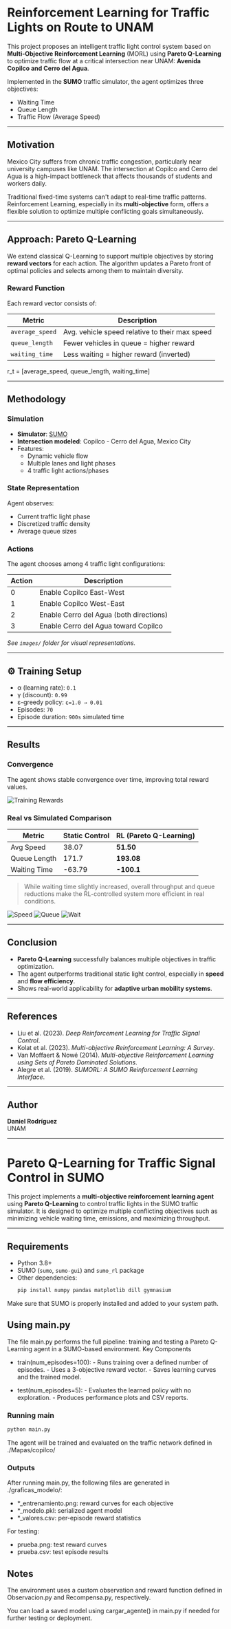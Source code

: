 # Reinforcement Learning for Traffic Lights on Route to UNAM

This project proposes an intelligent traffic light control system based on **Multi-Objective Reinforcement Learning** (MORL) using **Pareto Q-Learning** to optimize traffic flow at a critical intersection near UNAM: **Avenida Copilco and Cerro del Agua**.

Implemented in the **SUMO** traffic simulator, the agent optimizes three objectives:

- Waiting Time  
- Queue Length  
- Traffic Flow (Average Speed)

---

## Motivation

Mexico City suffers from chronic traffic congestion, particularly near university campuses like UNAM. The intersection at Copilco and Cerro del Agua is a high-impact bottleneck that affects thousands of students and workers daily.

Traditional fixed-time systems can't adapt to real-time traffic patterns. Reinforcement Learning, especially in its **multi-objective** form, offers a flexible solution to optimize multiple conflicting goals simultaneously.

---

## Approach: Pareto Q-Learning

We extend classical Q-Learning to support multiple objectives by storing **reward vectors** for each action. The algorithm updates a Pareto front of optimal policies and selects among them to maintain diversity.

### Reward Function

Each reward vector consists of:

| Metric           | Description |
|------------------|-------------|
| `average_speed`  | Avg. vehicle speed relative to their max speed |
| `queue_length`   | Fewer vehicles in queue = higher reward |
| `waiting_time`   | Less waiting = higher reward (inverted) |

r_t = [average_speed, queue_length, waiting_time]


---

## Methodology

### Simulation

- **Simulator**: [SUMO](https://www.eclipse.org/sumo/)
- **Intersection modeled**: Copilco - Cerro del Agua, Mexico City
- Features:
  - Dynamic vehicle flow
  - Multiple lanes and light phases
  - 4 traffic light actions/phases

### State Representation

Agent observes:
- Current traffic light phase
- Discretized traffic density
- Average queue sizes

### Actions

The agent chooses among 4 traffic light configurations:

| Action | Description |
|--------|-------------|
| 0 | Enable Copilco East-West |
| 1 | Enable Copilco West-East |
| 2 | Enable Cerro del Agua (both directions) |
| 3 | Enable Cerro del Agua toward Copilco |

*See `images/` folder for visual representations.*

---

## ⚙️ Training Setup

- α (learning rate): `0.1`  
- γ (discount): `0.99`  
- ε-greedy policy: `ε=1.0 → 0.01`  
- Episodes: `70`  
- Episode duration: `900s` simulated time

---

## Results

### Convergence

The agent shows stable convergence over time, improving total reward values.

![Training Rewards](images/71_entrenamiento.png)

### Real vs Simulated Comparison

| Metric           | Static Control | RL (Pareto Q-Learning) |
|------------------|----------------|-------------------------|
| Avg Speed        | 38.07          | **51.50**               |
| Queue Length     | 171.7          | **193.08**              |
| Waiting Time     | -63.79         | **-100.1**              |

> While waiting time slightly increased, overall throughput and queue reductions make the RL-controlled system more efficient in real conditions.

![Speed](images/reward1vsstatic.png)
![Queue](images/reward2vsstatic.png)
![Wait](images/reward3vsstatic.png)

---

## Conclusion

- **Pareto Q-Learning** successfully balances multiple objectives in traffic optimization.
- The agent outperforms traditional static light control, especially in **speed** and **flow efficiency**.
- Shows real-world applicability for **adaptive urban mobility systems**.

---

## References

- Liu et al. (2023). *Deep Reinforcement Learning for Traffic Signal Control*.
- Kolat et al. (2023). *Multi-objective Reinforcement Learning: A Survey*.
- Van Moffaert & Nowé (2014). *Multi-objective Reinforcement Learning using Sets of Pareto Dominated Solutions*.
- Alegre et al. (2019). *SUMORL: A SUMO Reinforcement Learning Interface*.

---

## Author

**Daniel Rodríguez**  
UNAM

---
# Pareto Q-Learning for Traffic Signal Control in SUMO

This project implements a **multi-objective reinforcement learning agent** using **Pareto Q-Learning** to control traffic lights in the SUMO traffic simulator. It is designed to optimize multiple conflicting objectives such as minimizing vehicle waiting time, emissions, and maximizing throughput.

---

## Requirements

- Python 3.8+
- SUMO (`sumo`, `sumo-gui`) and `sumo_rl` package
- Other dependencies:
  ```bash
  pip install numpy pandas matplotlib dill gymnasium
  ```
Make sure that SUMO is properly installed and added to your system path.

## Using main.py

The file main.py performs the full pipeline: training and testing a Pareto Q-Learning agent in a SUMO-based environment.
Key Components
- train(num_episodes=100):
        - Runs training over a defined number of episodes.
        - Uses a 3-objective reward vector.
        - Saves learning curves and the trained model.

- test(num_episodes=5):
        - Evaluates the learned policy with no exploration.
        - Produces performance plots and CSV reports.

### Running main
```bash
python main.py
```
The agent will be trained and evaluated on the traffic network defined in ./Mapas/copilco/

### Outputs
After running main.py, the following files are generated in ./graficas_modelo/:
- *_entrenamiento.png: reward curves for each objective
- *_modelo.pkl: serialized agent model
- *_valores.csv: per-episode reward statistics

For testing:
- prueba.png: test reward curves
- prueba.csv: test episode results

## Notes
The environment uses a custom observation and reward function defined in Observacion.py and Recompensa.py, respectively.

You can load a saved model using cargar_agente() in main.py if needed for further testing or deployment.